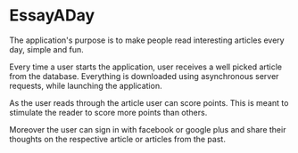 # EssayADay

The application's purpose is to make people read interesting articles every day, simple and fun.

Every time a user starts the application, user receives a well picked article from the database. Everything is downloaded using asynchronous server requests, while launching the application.

As the user reads through the article user can score points. This is meant to stimulate the reader to score more points than others. 

Moreover the user can sign in with facebook or google plus and share their thoughts on the respective article or articles from the past.
